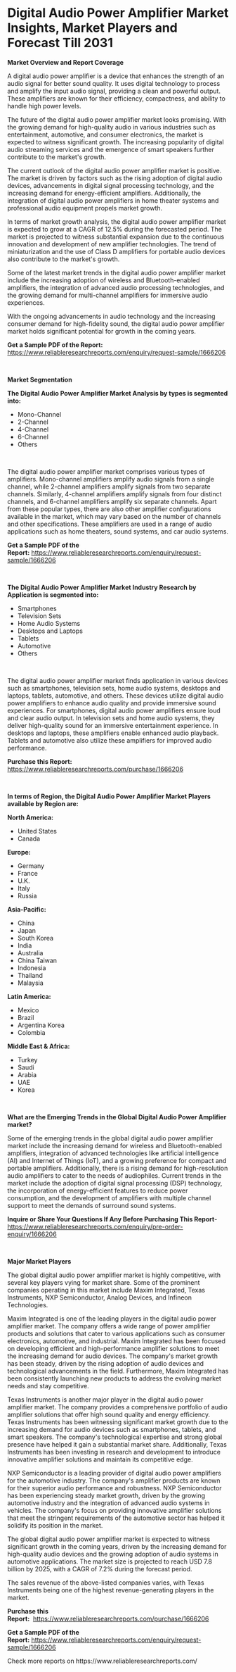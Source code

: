 <p><h1>Digital Audio Power Amplifier Market Insights, Market Players and Forecast Till 2031</h1></p><p><strong>Market Overview and Report Coverage</strong></p>
<p><p>A digital audio power amplifier is a device that enhances the strength of an audio signal for better sound quality. It uses digital technology to process and amplify the input audio signal, providing a clean and powerful output. These amplifiers are known for their efficiency, compactness, and ability to handle high power levels.</p><p>The future of the digital audio power amplifier market looks promising. With the growing demand for high-quality audio in various industries such as entertainment, automotive, and consumer electronics, the market is expected to witness significant growth. The increasing popularity of digital audio streaming services and the emergence of smart speakers further contribute to the market's growth.</p><p>The current outlook of the digital audio power amplifier market is positive. The market is driven by factors such as the rising adoption of digital audio devices, advancements in digital signal processing technology, and the increasing demand for energy-efficient amplifiers. Additionally, the integration of digital audio power amplifiers in home theater systems and professional audio equipment propels market growth.</p><p>In terms of market growth analysis, the digital audio power amplifier market is expected to grow at a CAGR of 12.5% during the forecasted period. The market is projected to witness substantial expansion due to the continuous innovation and development of new amplifier technologies. The trend of miniaturization and the use of Class D amplifiers for portable audio devices also contribute to the market's growth.</p><p>Some of the latest market trends in the digital audio power amplifier market include the increasing adoption of wireless and Bluetooth-enabled amplifiers, the integration of advanced audio processing technologies, and the growing demand for multi-channel amplifiers for immersive audio experiences.</p><p>With the ongoing advancements in audio technology and the increasing consumer demand for high-fidelity sound, the digital audio power amplifier market holds significant potential for growth in the coming years.</p></p>
<p><strong>Get a Sample PDF of the Report:</strong> <a href="https://www.reliableresearchreports.com/enquiry/request-sample/1666206">https://www.reliableresearchreports.com/enquiry/request-sample/1666206</a></p>
<p>&nbsp;</p>
<p><strong>Market Segmentation</strong></p>
<p><strong>The Digital Audio Power Amplifier Market Analysis by types is segmented into:</strong></p>
<p><ul><li>Mono-Channel</li><li>2-Channel</li><li>4-Channel</li><li>6-Channel</li><li>Others</li></ul></p>
<p>&nbsp;</p>
<p><p>The digital audio power amplifier market comprises various types of amplifiers. Mono-channel amplifiers amplify audio signals from a single channel, while 2-channel amplifiers amplify signals from two separate channels. Similarly, 4-channel amplifiers amplify signals from four distinct channels, and 6-channel amplifiers amplify six separate channels. Apart from these popular types, there are also other amplifier configurations available in the market, which may vary based on the number of channels and other specifications. These amplifiers are used in a range of audio applications such as home theaters, sound systems, and car audio systems.</p></p>
<p><strong>Get a Sample PDF of the Report:</strong>&nbsp;<a href="https://www.reliableresearchreports.com/enquiry/request-sample/1666206">https://www.reliableresearchreports.com/enquiry/request-sample/1666206</a></p>
<p>&nbsp;</p>
<p><strong>The Digital Audio Power Amplifier Market Industry Research by Application is segmented into:</strong></p>
<p><ul><li>Smartphones</li><li>Television Sets</li><li>Home Audio Systems</li><li>Desktops and Laptops</li><li>Tablets</li><li>Automotive</li><li>Others</li></ul></p>
<p>&nbsp;</p>
<p><p>The digital audio power amplifier market finds application in various devices such as smartphones, television sets, home audio systems, desktops and laptops, tablets, automotive, and others. These devices utilize digital audio power amplifiers to enhance audio quality and provide immersive sound experiences. For smartphones, digital audio power amplifiers ensure loud and clear audio output. In television sets and home audio systems, they deliver high-quality sound for an immersive entertainment experience. In desktops and laptops, these amplifiers enable enhanced audio playback. Tablets and automotive also utilize these amplifiers for improved audio performance.</p></p>
<p><strong>Purchase this Report:</strong>&nbsp; <a href="https://www.reliableresearchreports.com/purchase/1666206">https://www.reliableresearchreports.com/purchase/1666206</a></p>
<p>&nbsp;</p>
<p><strong>In terms of Region, the Digital Audio Power Amplifier Market Players available by Region are:</strong></p>
<p>
    <p> <strong> North America: </strong>
        <ul>
            <li>United States</li>
            <li>Canada</li>
        </ul>
        </p> 
    <p> <strong> Europe: </strong>
        <ul>
            <li>Germany</li>
            <li>France</li>
            <li>U.K.</li>
            <li>Italy</li>
            <li>Russia</li>
        </ul>
        </p> 
    <p> <strong> Asia-Pacific: </strong>
        <ul>
            <li>China</li>
            <li>Japan</li>
            <li>South Korea</li>
            <li>India</li>
            <li>Australia</li>
            <li>China Taiwan</li>
            <li>Indonesia</li>
            <li>Thailand</li>
            <li>Malaysia</li>
        </ul>
        </p> 
    <p> <strong> Latin America: </strong>
        <ul>
            <li>Mexico</li>
            <li>Brazil</li>
            <li>Argentina Korea</li>
            <li>Colombia</li>
        </ul>
        </p> 
    <p> <strong> Middle East & Africa: </strong>
        <ul>
            <li>Turkey</li>
            <li>Saudi</li>
            <li>Arabia</li>
            <li>UAE</li>
            <li>Korea</li>
        </ul>
    </p>
    </p>
<p>&nbsp;</p>
<p><strong>What are the Emerging Trends in the Global Digital Audio Power Amplifier market?</strong></p>
<p><p>Some of the emerging trends in the global digital audio power amplifier market include the increasing demand for wireless and Bluetooth-enabled amplifiers, integration of advanced technologies like artificial intelligence (AI) and Internet of Things (IoT), and a growing preference for compact and portable amplifiers. Additionally, there is a rising demand for high-resolution audio amplifiers to cater to the needs of audiophiles. Current trends in the market include the adoption of digital signal processing (DSP) technology, the incorporation of energy-efficient features to reduce power consumption, and the development of amplifiers with multiple channel support to meet the demands of surround sound systems.</p></p>
<p><strong>Inquire or Share Your Questions If Any Before Purchasing This Report</strong>- <a href="https://www.reliableresearchreports.com/enquiry/pre-order-enquiry/1666206">https://www.reliableresearchreports.com/enquiry/pre-order-enquiry/1666206</a></p>
<p>&nbsp;</p>
<p><strong>Major Market Players</strong></p>
<p><p>The global digital audio power amplifier market is highly competitive, with several key players vying for market share. Some of the prominent companies operating in this market include Maxim Integrated, Texas Instruments, NXP Semiconductor, Analog Devices, and Infineon Technologies.</p><p>Maxim Integrated is one of the leading players in the digital audio power amplifier market. The company offers a wide range of power amplifier products and solutions that cater to various applications such as consumer electronics, automotive, and industrial. Maxim Integrated has been focused on developing efficient and high-performance amplifier solutions to meet the increasing demand for audio devices. The company's market growth has been steady, driven by the rising adoption of audio devices and technological advancements in the field. Furthermore, Maxim Integrated has been consistently launching new products to address the evolving market needs and stay competitive.</p><p>Texas Instruments is another major player in the digital audio power amplifier market. The company provides a comprehensive portfolio of audio amplifier solutions that offer high sound quality and energy efficiency. Texas Instruments has been witnessing significant market growth due to the increasing demand for audio devices such as smartphones, tablets, and smart speakers. The company's technological expertise and strong global presence have helped it gain a substantial market share. Additionally, Texas Instruments has been investing in research and development to introduce innovative amplifier solutions and maintain its competitive edge.</p><p>NXP Semiconductor is a leading provider of digital audio power amplifiers for the automotive industry. The company's amplifier products are known for their superior audio performance and robustness. NXP Semiconductor has been experiencing steady market growth, driven by the growing automotive industry and the integration of advanced audio systems in vehicles. The company's focus on providing innovative amplifier solutions that meet the stringent requirements of the automotive sector has helped it solidify its position in the market.</p><p>The global digital audio power amplifier market is expected to witness significant growth in the coming years, driven by the increasing demand for high-quality audio devices and the growing adoption of audio systems in automotive applications. The market size is projected to reach USD 7.8 billion by 2025, with a CAGR of 7.2% during the forecast period.</p><p>The sales revenue of the above-listed companies varies, with Texas Instruments being one of the highest revenue-generating players in the market.</p></p>
<p><strong>Purchase this Report:</strong>&nbsp;&nbsp;<a href="https://www.reliableresearchreports.com/purchase/1666206">https://www.reliableresearchreports.com/purchase/1666206</a></p>
<p></p>
<p><strong>Get a Sample PDF of the Report:</strong>&nbsp;<a href="https://www.reliableresearchreports.com/enquiry/request-sample/1666206">https://www.reliableresearchreports.com/enquiry/request-sample/1666206</a></p>
<p>Check more reports on https://www.reliableresearchreports.com/</p>